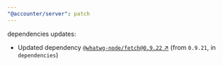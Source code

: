 ```yaml
---
"@accounter/server": patch
---
```

dependencies updates:
  - Updated dependency [`@whatwg-node/fetch@0.9.22` ↗︎](https://www.npmjs.com/package/@whatwg-node/fetch/v/0.9.22) (from `0.9.21`, in `dependencies`)
